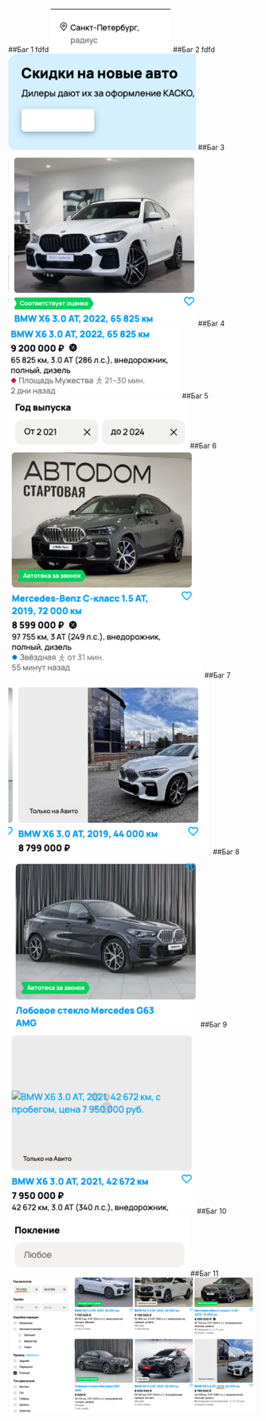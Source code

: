 ##Баг 1 
fdfd
![](https://github.com/RibaPony/QA_Avito/blob/main/images/bug1.png)
##Баг 2
fdfd
![](https://github.com/RibaPony/QA_Avito/blob/main/images/bug2.png)
##Баг 3
![](https://github.com/RibaPony/QA_Avito/blob/main/images/bug3.png)
##Баг 4
![](https://github.com/RibaPony/QA_Avito/blob/main/images/bug4.png)
##Баг 5
![](https://github.com/RibaPony/QA_Avito/blob/main/images/bug5.png)
##Баг 6
![](https://github.com/RibaPony/QA_Avito/blob/main/images/bug6.png)
##Баг 7
![](https://github.com/RibaPony/QA_Avito/blob/main/images/bug7.png)
##Баг 8
![](https://github.com/RibaPony/QA_Avito/blob/main/images/bug8.png)
##Баг 9
![](https://github.com/RibaPony/QA_Avito/blob/main/images/bug9.png)
##Баг 10
![](https://github.com/RibaPony/QA_Avito/blob/main/images/bug10.png)
##Баг 11
![](https://github.com/RibaPony/QA_Avito/blob/main/images/bug11.png)